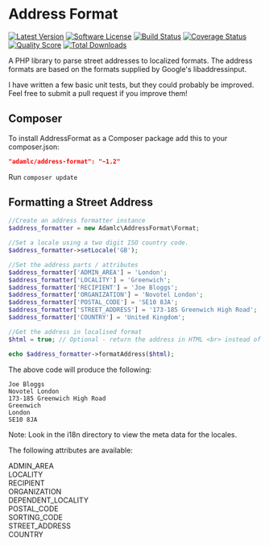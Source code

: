 Address Format
=============

[![Latest Version](https://img.shields.io/github/tag/adamlc/address-format.svg?label=release&style=flat-square)](https://github.com/adamlc/address-format/releases)
[![Software License](https://img.shields.io/badge/license-MIT-brightgreen.svg?style=flat-square)](LICENSE)
[![Build Status](https://img.shields.io/travis/adamlc/address-format/master.svg?style=flat-square)](https://travis-ci.org/adamlc/address-format)
[![Coverage Status](https://img.shields.io/scrutinizer/coverage/g/adamlc/address-format.svg?style=flat-square)](https://scrutinizer-ci.com/g/adamlc/address-format/code-structure)
[![Quality Score](https://img.shields.io/scrutinizer/g/adamlc/address-format.svg?style=flat-square)](https://scrutinizer-ci.com/g/adamlc/address-format)
[![Total Downloads](https://img.shields.io/packagist/dt/adamlc/address-format.svg?style=flat-square)](https://packagist.org/packages/adamlc/address-format)

A PHP library to parse street addresses to localized formats. The address formats are based on the formats supplied by Google's libaddressinput.

I have written a few basic unit tests, but they could probably be improved. Feel free to submit a pull request if you improve them!


## Composer

To install AddressFormat as a Composer package add this to your composer.json:

```json
"adamlc/address-format": "~1.2"
```

Run `composer update`


## Formatting a Street Address

```php
//Create an address formatter instance
$address_formatter = new Adamlc\AddressFormat\Format;

//Set a locale using a two digit ISO country code.
$address_formatter->setLocale('GB');

//Set the address parts / attributes
$address_formatter['ADMIN_AREA'] = 'London';
$address_formatter['LOCALITY'] = 'Greenwich';
$address_formatter['RECIPIENT'] = 'Joe Bloggs';
$address_formatter['ORGANIZATION'] = 'Novotel London';
$address_formatter['POSTAL_CODE'] = 'SE10 8JA';
$address_formatter['STREET_ADDRESS'] = '173-185 Greenwich High Road';
$address_formatter['COUNTRY'] = 'United Kingdom';

//Get the address in localised format
$html = true; // Optional - return the address in HTML <br> instead of \n new lines

echo $address_formatter->formatAddress($html);
```


The above code will produce the following:

```
Joe Bloggs
Novotel London
173-185 Greenwich High Road
Greenwich
London
SE10 8JA
```


Note: Look in the i18n directory to view the meta data for the locales.


The following attributes are available:

ADMIN_AREA  
LOCALITY  
RECIPIENT  
ORGANIZATION  
DEPENDENT_LOCALITY  
POSTAL_CODE  
SORTING_CODE  
STREET_ADDRESS  
COUNTRY  
